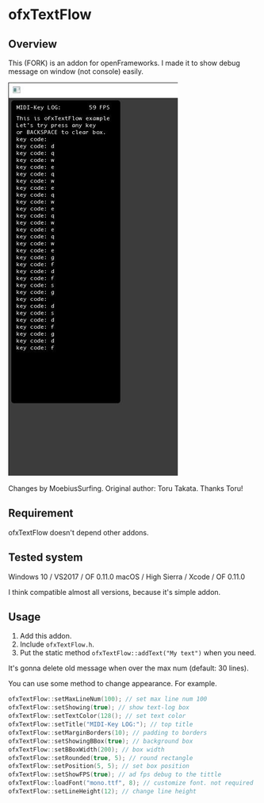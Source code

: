 # ofxTextFlow

## Overview

This (FORK) is an addon for openFrameworks.
I made it to show debug message on window (not console) easily.

![Alt text](/screenshot.JPG?raw=true "screenshot")

Changes by MoebiusSurfing. 
Original author: Toru Takata.
Thanks Toru!

## Requirement

ofxTextFlow doesn't depend other addons.

## Tested system

Windows 10 / VS2017 / OF 0.11.0
macOS / High Sierra / Xcode / OF 0.11.0

I think compatible almost all versions, because it's simple addon.

## Usage

1. Add this addon.
1. Include `ofxTextFlow.h`.
1. Put the static method `ofxTextFlow::addText("My text")`  when you need.

It's gonna delete old message when over the max num (default: 30 lines).

You can use some method to change appearance.
For example.

```cpp
ofxTextFlow::setMaxLineNum(100); // set max line num 100
ofxTextFlow::setShowing(true); // show text-log box
ofxTextFlow::setTextColor(128(); // set text color
ofxTextFlow::setTitle("MIDI-Key LOG:"); // top title
ofxTextFlow::setMarginBorders(10); // padding to borders
ofxTextFlow::setShowingBBox(true); // background box
ofxTextFlow::setBBoxWidth(200); // box width
ofxTextFlow::setRounded(true, 5); // round rectangle
ofxTextFlow::setPosition(5, 5); // set box position
ofxTextFlow::setShowFPS(true); // ad fps debug to the tittle
ofxTextFlow::loadFont("mono.ttf", 8); // customize font. not required
ofxTextFlow::setLineHeight(12); // change line height

```

